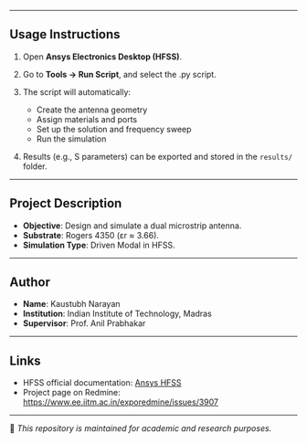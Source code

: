
---

## Usage Instructions

1. Open **Ansys Electronics Desktop (HFSS)**.  
2. Go to **Tools → Run Script**, and select the .py script.  
3. The script will automatically:
   - Create the antenna geometry
   - Assign materials and ports
   - Set up the solution and frequency sweep
   - Run the simulation

4. Results (e.g., S parameters) can be exported and stored in the `results/` folder.

---

## Project Description

- **Objective**: Design and simulate a dual microstrip antenna.  
- **Substrate**: Rogers 4350 (εr ≈ 3.66).  
- **Simulation Type**: Driven Modal in HFSS.  

---

## Author

- **Name**: Kaustubh Narayan 
- **Institution**: Indian Institute of Technology, Madras  
- **Supervisor**: Prof. Anil Prabhakar  

---

## Links

- HFSS official documentation: [Ansys HFSS](https://www.ansys.com/products/electronics/ansys-hfss)  
- Project page on Redmine: https://www.ee.iitm.ac.in/exporedmine/issues/3907

---

📌 *This repository is maintained for academic and research purposes.*
